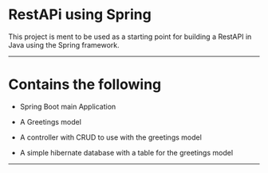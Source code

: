 

RestAPi using Spring
=====


This project is ment to be used as a starting point for building a RestAPI in Java using the Spring framework.

---
Contains the following
=====

* Spring Boot main Application

* A Greetings model 

* A controller with CRUD to use with the greetings model

* A simple hibernate database with a table for the greetings model


---


